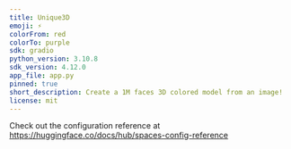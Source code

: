 ```yaml
---
title: Unique3D
emoji: ⚡
colorFrom: red
colorTo: purple
sdk: gradio
python_version: 3.10.8
sdk_version: 4.12.0
app_file: app.py
pinned: true
short_description: Create a 1M faces 3D colored model from an image!
license: mit
---
```


Check out the configuration reference at https://huggingface.co/docs/hub/spaces-config-reference
